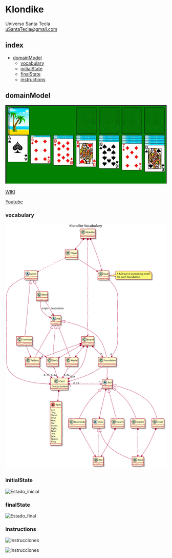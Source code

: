 # Klondike
Universo Santa Tecla  
[uSantaTecla@gmail.com](mailto:uSantaTecla@gmail.com)  

## index

* [domainModel](#domainModel)  
    * [vocabulary](#vocabulary)  
    * [initialState](#initialState)  
    * [finalState](#finalState)
    * [instructions](#instructions)  

## domainModel  
  
![klondike](../game-klondike/docs/images/klondike.png)  

[WIKI](https://es.wikipedia.org/wiki/Solitario_de_cartas)

[Youtube](https://www.youtube.com/watch?v=yjgQXcFVBQY)


### vocabulary

![Vocabulario](./docs/images/klondike--vocabulary.svg)  
  
### initialState  
  
![Estado_inicial](./docs/images/klondike--initial-state.puml)  
  
### finalState 

![Estado_final](./docs/images/klondike--final-state.puml)  
  
### instructions  
  
![Instrucciones]()  
  
![Instrucciones]()  
  
